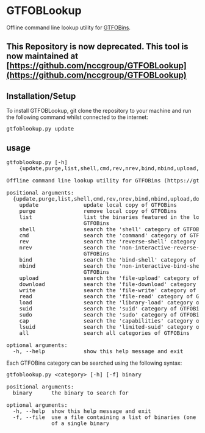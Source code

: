 # GTFOBLookup
Offline command line lookup utility for [GTFOBins](https://github.com/GTFOBins/GTFOBins.github.io).

## This Repository is now deprecated. This tool is now maintained at [https://github.com/nccgroup/GTFOBLookup](https://github.com/nccgroup/GTFOBLookup)

## Installation/Setup
To install GTFOBLookup, git clone the repository to your machine and run the following command whilst connected to the internet:
<pre>
gtfoblookup.py update
</pre>

## usage
<pre>
gtfoblookup.py [-h]
    {update,purge,list,shell,cmd,rev,nrev,bind,nbind,upload,download,write,read,load,suid,sudo,cap,lsuid,all}...

Offline command line lookup utility for GTFOBins (https://gtfobins.github.io/)

positional arguments:
  {update,purge,list,shell,cmd,rev,nrev,bind,nbind,upload,download,write,read,load,suid,sudo,cap,lsuid,all}
    update              update local copy of GTFOBins
    purge               remove local copy of GTFOBins
    list                list the binaries featured in the local copy of
                        GTFOBins
    shell               search the 'shell' category of GTFOBins
    cmd                 search the 'command' category of GTFOBins
    rev                 search the 'reverse-shell' category of GTFOBins
    nrev                search the 'non-interactive-reverse-shell' category of
                        GTFOBins
    bind                search the 'bind-shell' category of GTFOBins
    nbind               search the 'non-interactive-bind-shell' category of
                        GTFOBins
    upload              search the 'file-upload' category of GTFOBins
    download            search the 'file-download' category of GTFOBins
    write               search the 'file-write' category of GTFOBins
    read                search the 'file-read' category of GTFOBins
    load                search the 'library-load' category of GTFOBins
    suid                search the 'suid' category of GTFOBins
    sudo                search the 'sudo' category of GTFOBins
    cap                 search the 'capabilities' category of GTFOBins
    lsuid               search the 'limited-suid' category of GTFOBins
    all                 search all categories of GTFOBins

optional arguments:
  -h, --help            show this help message and exit
</pre>
Each GTFOBins category can be searched using the following syntax:
<pre>
gtfoblookup.py &lt;category&gt; [-h] [-f] binary

positional arguments:
  binary      the binary to search for

optional arguments:
  -h, --help  show this help message and exit
  -f, --file  use a file containing a list of binaries (one per line) instead
              of a single binary
</pre>
